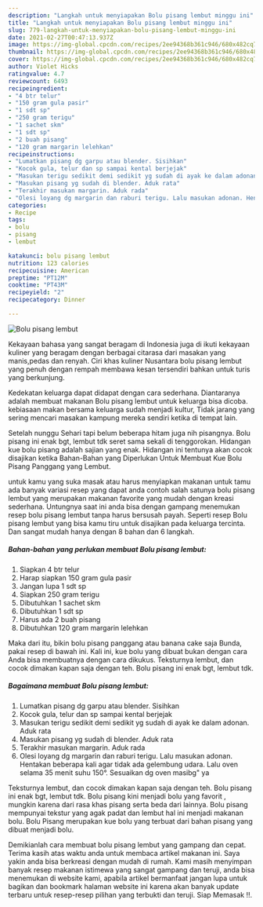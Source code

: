 ```yaml
---
description: "Langkah untuk menyiapakan Bolu pisang lembut minggu ini"
title: "Langkah untuk menyiapakan Bolu pisang lembut minggu ini"
slug: 779-langkah-untuk-menyiapakan-bolu-pisang-lembut-minggu-ini
date: 2021-02-27T00:47:13.937Z
image: https://img-global.cpcdn.com/recipes/2ee94368b361c946/680x482cq70/bolu-pisang-lembut-foto-resep-utama.jpg
thumbnail: https://img-global.cpcdn.com/recipes/2ee94368b361c946/680x482cq70/bolu-pisang-lembut-foto-resep-utama.jpg
cover: https://img-global.cpcdn.com/recipes/2ee94368b361c946/680x482cq70/bolu-pisang-lembut-foto-resep-utama.jpg
author: Violet Hicks
ratingvalue: 4.7
reviewcount: 6493
recipeingredient:
- "4 btr telur"
- "150 gram gula pasir"
- "1 sdt sp"
- "250 gram terigu"
- "1 sachet skm"
- "1 sdt sp"
- "2 buah pisang"
- "120 gram margarin lelehkan"
recipeinstructions:
- "Lumatkan pisang dg garpu atau blender. Sisihkan"
- "Kocok gula, telur dan sp sampai kental berjejak"
- "Masukan terigu sedikit demi sedikit yg sudah di ayak ke dalam adonan. Aduk rata"
- "Masukan pisang yg sudah di blender. Aduk rata"
- "Terakhir masukan margarin. Aduk rada"
- "Olesi loyang dg margarin dan raburi terigu. Lalu masukan adonan. Hentakan beberapa kali agar tidak ada gelembung udara. Lalu oven selama 35 menit suhu 150°. Sesuaikan dg oven masibg&#34; ya"
categories:
- Recipe
tags:
- bolu
- pisang
- lembut

katakunci: bolu pisang lembut 
nutrition: 123 calories
recipecuisine: American
preptime: "PT12M"
cooktime: "PT43M"
recipeyield: "2"
recipecategory: Dinner

---
```



![Bolu pisang lembut](https://img-global.cpcdn.com/recipes/2ee94368b361c946/680x482cq70/bolu-pisang-lembut-foto-resep-utama.jpg)

Kekayaan bahasa yang sangat beragam di Indonesia juga di ikuti kekayaan kuliner yang beragam dengan berbagai citarasa dari masakan yang manis,pedas dan renyah. Ciri khas kuliner Nusantara bolu pisang lembut yang penuh dengan rempah membawa kesan tersendiri bahkan untuk turis yang berkunjung.


Kedekatan keluarga dapat didapat dengan cara sederhana. Diantaranya adalah membuat makanan Bolu pisang lembut untuk keluarga bisa dicoba. kebiasaan makan bersama keluarga sudah menjadi kultur, Tidak jarang yang sering mencari masakan kampung mereka sendiri ketika di tempat lain.

Setelah nunggu Sehari tapi belum beberapa hitam juga nih pisangnya. Bolu pisang ini enak bgt, lembut tdk seret sama sekali di tenggorokan. Hidangan kue bolu pisang adalah sajian yang enak. Hidangan ini tentunya akan cocok disajikan ketika Bahan-Bahan yang Diperlukan Untuk Membuat Kue Bolu Pisang Panggang yang Lembut.

untuk kamu yang suka masak atau harus menyiapkan makanan untuk tamu ada banyak variasi resep yang dapat anda contoh salah satunya bolu pisang lembut yang merupakan makanan favorite yang mudah dengan kreasi sederhana. Untungnya saat ini anda bisa dengan gampang menemukan resep bolu pisang lembut tanpa harus bersusah payah.
Seperti resep Bolu pisang lembut yang bisa kamu tiru untuk disajikan pada keluarga tercinta. Dan sangat mudah hanya dengan 8 bahan dan 6 langkah.


<!--inarticleads1-->

##### Bahan-bahan yang perlukan membuat Bolu pisang lembut:

1. Siapkan 4 btr telur
1. Harap siapkan 150 gram gula pasir
1. Jangan lupa 1 sdt sp
1. Siapkan 250 gram terigu
1. Dibutuhkan 1 sachet skm
1. Dibutuhkan 1 sdt sp
1. Harus ada 2 buah pisang
1. Dibutuhkan 120 gram margarin lelehkan


Maka dari itu, bikin bolu pisang panggang atau banana cake saja Bunda, pakai resep di bawah ini. Kali ini, kue bolu yang dibuat bukan dengan cara Anda bisa membuatnya dengan cara dikukus. Teksturnya lembut, dan cocok dimakan kapan saja dengan teh. Bolu pisang ini enak bgt, lembut tdk. 

<!--inarticleads2-->

##### Bagaimana membuat  Bolu pisang lembut:

1. Lumatkan pisang dg garpu atau blender. Sisihkan
1. Kocok gula, telur dan sp sampai kental berjejak
1. Masukan terigu sedikit demi sedikit yg sudah di ayak ke dalam adonan. Aduk rata
1. Masukan pisang yg sudah di blender. Aduk rata
1. Terakhir masukan margarin. Aduk rada
1. Olesi loyang dg margarin dan raburi terigu. Lalu masukan adonan. Hentakan beberapa kali agar tidak ada gelembung udara. Lalu oven selama 35 menit suhu 150°. Sesuaikan dg oven masibg&#34; ya


Teksturnya lembut, dan cocok dimakan kapan saja dengan teh. Bolu pisang ini enak bgt, lembut tdk. Bolu pisang kini menjadi bolu yang favorit , mungkin karena dari rasa khas pisang serta beda dari lainnya. Bolu pisang mempunyai tekstur yang agak padat dan lembut hal ini menjadi makanan bolu. Bolu Pisang merupakan kue bolu yang terbuat dari bahan pisang yang dibuat menjadi bolu. 

Demikianlah cara membuat bolu pisang lembut yang gampang dan cepat. Terima kasih atas waktu anda untuk membaca artikel makanan ini. Saya yakin anda bisa berkreasi dengan mudah di rumah. Kami masih menyimpan banyak resep makanan istimewa yang sangat gampang dan teruji, anda bisa menemukan di website kami, apabila artikel bermanfaat jangan lupa untuk bagikan dan bookmark halaman website ini karena akan banyak update terbaru untuk resep-resep pilihan yang terbukti dan teruji. Siap Memasak !!. 
